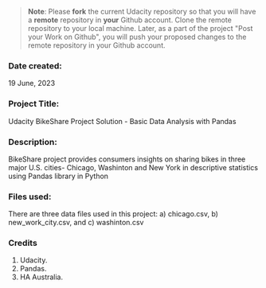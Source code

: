 >**Note**: Please **fork** the current Udacity repository so that you will have a **remote** repository in **your** Github account. Clone the remote repository to your local machine. Later, as a part of the project "Post your Work on Github", you will push your proposed changes to the remote repository in your Github account.

### Date created: 
19 June, 2023

### Project Title: 
Udacity BikeShare Project Solution - Basic Data Analysis with Pandas

### Description: 
BikeShare project provides consumers insights on sharing bikes in three major U.S. cities- Chicago, Washinton and New York 
in descriptive statistics using Pandas library in Python

### Files used:
There are three data files used in this project: 
a) chicago.csv, 
b) new_work_city.csv, and 
c) washinton.csv

### Credits
1. Udacity.
2. Pandas.
3. HA Australia.
